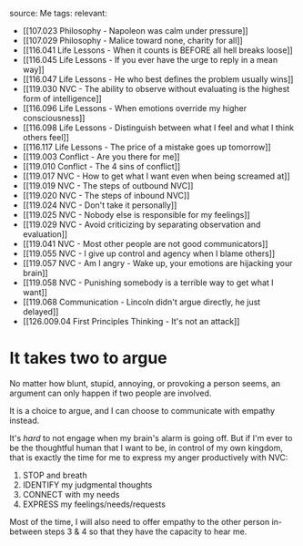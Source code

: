source: Me
tags:
relevant:
- [[107.023 Philosophy - Napoleon was calm under pressure]]
- [[107.029 Philosophy - Malice toward none, charity for all]]
- [[116.041 Life Lessons - When it counts is BEFORE all hell breaks loose]]
- [[116.045 Life Lessons - If you ever have the urge to reply in a mean way]]
- [[116.047 Life Lessons - He who best defines the problem usually wins]]
- [[119.030 NVC - The ability to observe without evaluating is the highest form of intelligence]]
- [[116.096 Life Lessons - When emotions override my higher consciousness]]
- [[116.098 Life Lessons - Distinguish between what I feel and what I think others feel]]
- [[116.117 Life Lessons - The price of a mistake goes up tomorrow]]
- [[119.003 Conflict - Are you there for me]]
- [[119.010 Conflict - The 4 sins of conflict]]
- [[119.017 NVC - How to get what I want even when being screamed at]]
- [[119.019 NVC - The steps of outbound NVC]]
- [[119.020 NVC - The steps of inbound NVC]]
- [[119.024 NVC - Don't take it personally]]
- [[119.025 NVC - Nobody else is responsible for my feelings]]
- [[119.029 NVC - Avoid criticizing by separating observation and evaluation]]
- [[119.041 NVC - Most other people are not good communicators]]
- [[119.055 NVC - I give up control and agency when I blame others]]
- [[119.057 NVC - Am I angry - Wake up, your emotions are hijacking your brain]]
- [[119.058 NVC - Punishing somebody is a terrible way to get what I want]]
- [[119.068 Communication - Lincoln didn't argue directly, he just delayed]]
- [[126.009.04 First Principles Thinking - It's not an attack]]

# It takes two to argue

No matter how blunt, stupid, annoying, or provoking a person seems, an argument can only happen if two people are involved. 

It is a choice to argue, and I can choose to communicate with empathy instead.

It's _hard_ to not engage when my brain's alarm is going off. But if I'm ever to be the thoughtful human that I want to be, in control of my own kingdom, that is exactly the time for me to express my anger productively with NVC:

1. STOP and breath
2. IDENTIFY my judgmental thoughts
3. CONNECT with my needs
4. EXPRESS my feelings/needs/requests

Most of the time, I will also need to offer empathy to the other person in-between steps 3 & 4 so that they have the capacity to hear me.


